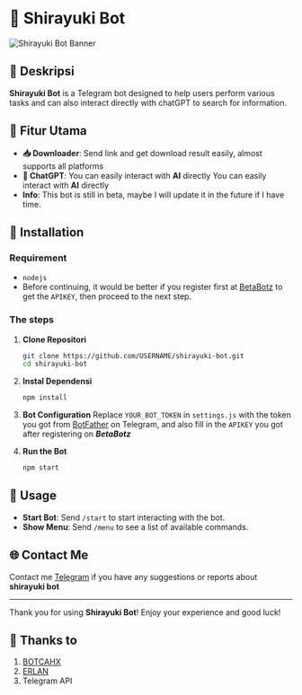 # 🤖 Shirayuki Bot

![Shirayuki Bot Banner](https://i.ibb.co.com/v3NtXN3/1000005474.jpg)

## 📖 Deskripsi
**Shirayuki Bot** is a Telegram bot designed to help users perform various tasks and can also interact directly with chatGPT to search for information. 

## 🌟 Fitur Utama
- **📥 Downloader**: Send link and get download result easily, almost supports all platforms 
- **👤 ChatGPT**: You can easily interact with **AI** directly 
You can easily interact with **AI** directly
- **Info**: This bot is still in beta, maybe I will update it in the future if I have time.

## 🚀 Installation

### Requirement
- `nodejs`
- Before continuing, it would be better if you register first at [BetaBotz](https://api.betabotz.eu.org/users/register) to get the `APIKEY`, then proceed to the next step.

### The steps
1. **Clone Repositori**
   ```bash
   git clone https://github.com/USERNAME/shirayuki-bot.git
   cd shirayuki-bot
   ```

2. **Instal Dependensi**
   ```bash
   npm install
   ```

3. **Bot Configuration**
   Replace `YOUR_BOT_TOKEN` in `settings.js` with the token you got from [BotFather](https://t.me/botfather) on Telegram, and also fill in the `APIKEY` you got after registering on ***BetaBotz***

4. **Run the Bot**
   ```bash
   npm start
   ```

## 📜 Usage
- **Start Bot**: Send `/start` to start interacting with the bot.
- **Show Menu**: Send `/menu` to see a list of available commands.

## 🌐 Contact Me
Contact me [Telegram](https://t.me/zhuksks) if you have any suggestions or reports about **shirayuki bot**

---

Thank you for using **Shirayuki Bot**! Enjoy your experience and good luck!

## 🙏 Thanks to
1. [BOTCAHX](https://github.com/BOTCAHX)
2. [ERLAN](https://github.com/ERLANRAHMAT)
3. Telegram API
